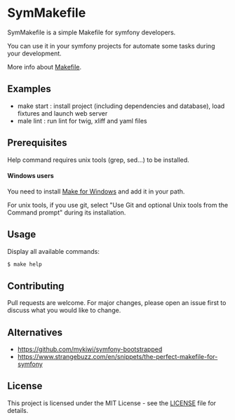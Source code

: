 # SymMakefile
SymMakefile is a simple Makefile for symfony developers.

You can use it in your symfony projects for automate some tasks during your development.

More info about [Makefile](https://en.wikipedia.org/wiki/Makefile).

## Examples
- make start : install project (including dependencies and database), load fixtures and launch web server
- male lint : run lint for twig, xliff and yaml files

## Prerequisites
Help command requires unix tools (grep, sed...) to be installed.

#### Windows users
You need to install [Make for Windows](http://gnuwin32.sourceforge.net/packages/make.htm) and add it in your path.

For unix tools, if you use git, select "Use Git and optional Unix tools from the Command prompt" during its installation.

## Usage
Display all available commands:
```sh
$ make help
```

## Contributing
Pull requests are welcome. For major changes, please open an issue first to discuss what you would like to change.

## Alternatives
- https://github.com/mykiwi/symfony-bootstrapped
- https://www.strangebuzz.com/en/snippets/the-perfect-makefile-for-symfony

## License
This project is licensed under the MIT License - see the [LICENSE](LICENSE) file for details.
